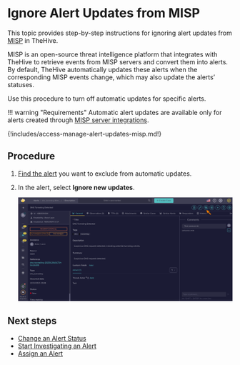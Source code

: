 # Ignore Alert Updates from MISP

This topic provides step-by-step instructions for ignoring alert updates from [MISP](../../../administration/misp-integration/about-misp-integration.md) in TheHive.

MISP is an open-source threat intelligence platform that integrates with TheHive to retrieve events from MISP servers and convert them into alerts. By default, TheHive automatically updates these alerts when the corresponding MISP events change, which may also update the alerts’ statuses.

Use this procedure to turn off automatic updates for specific alerts.

!!! warning "Requirements"
    Automatic alert updates are available only for alerts created through [MISP server integrations](../../../administration/misp-integration/connect-a-misp-server.md).

{!includes/access-manage-alert-updates-misp.md!}

<h2>Procedure</h2>

1. [Find the alert](./search-for-alerts/find-an-alert.md) you want to exclude from automatic updates.

2. In the alert, select **Ignore new updates**.

    ![Ignore MISP updates](../../../images/user-guides/analyst-corner/alerts/alert-ignore-misp-updates.png)

<h2>Next steps</h2>

* [Change an Alert Status](change-status-alert.md)
* [Start Investigating an Alert](start-investigating-an-alert.md)
* [Assign an Alert](assign-an-alert.md)